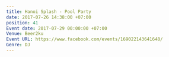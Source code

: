 ```yaml
---
title: Hanoi Splash - Pool Party
date: 2017-07-26 14:38:00 +07:00
position: 41
Event date: 2017-07-29 00:00:00 +07:00
Venue: Beer2ku
Event URL: https://www.facebook.com/events/169022143641648/
Genre: DJ
---
```


